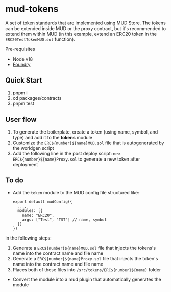 # mud-tokens
A set of token standards that are implemented using MUD Store. The tokens can be extended inside MUD or the proxy contract, but it's recommended to extend them within MUD 
(in this example, extend an ERC20 token in the `ERC20TestTokenMUD.sol` function).

Pre-requisites
- Node v18
- <a href = 'https://book.getfoundry.sh/getting-started/installation'>Foundry</a>
## Quick Start
1. pnpm i
2. cd packages/contracts
3. pnpm test
## User flow
1. To generate the boilerplate, create a token (using name, symbol, and type) and add it to the **tokens** module
2. Customize the `ERC${number}${name}MUD.sol` file that is autogenerated by the worldgen script 
3. Add the following line in the post deploy script: `new ERC${number}${name}Proxy.sol` to generate a new token after deployment

## To do
- Add the `token` module to the MUD config file structured like:
    ```
    export default mudConfig({
      ...,
      modules: [{
        name: "ERC20",
        args: ["Test", "TST"] // name, symbol
      }]
    })
    ```
in the following steps:
  1. Generate a `ERC${number}${name}MUD.sol` file that injects the tokens's name into the contract name and file name
  2. Generate a `ERC${number}${name}Proxy.sol` file that injects the token's name into the contract name and file name
  3. Places both of these files into `/src/tokens/ERC${number}${name}` folder
 
 - Convert the module into a mud plugin that automatically generates the module
